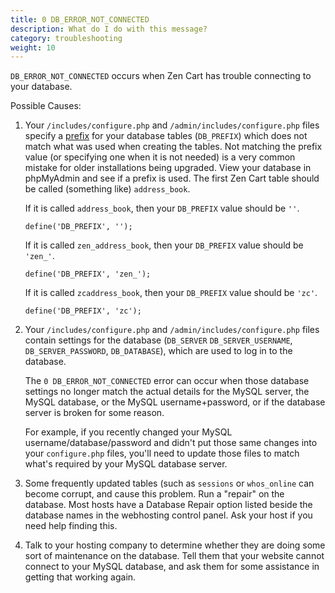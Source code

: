 ```yaml
---
title: 0 DB_ERROR_NOT_CONNECTED
description: What do I do with this message? 
category: troubleshooting
weight: 10
---
```


`DB_ERROR_NOT_CONNECTED` occurs when Zen Cart has trouble connecting to your database.

Possible Causes: 

1. Your `/includes/configure.php` and `/admin/includes/configure.php` files specify a [prefix](/user/first_steps/database/#what-are-prefixes) for your database tables (`DB_PREFIX`) which does not match what was used when creating the tables.  Not matching the prefix value (or specifying one when it is not needed) is a very common mistake for older installations being upgraded.  View your database in phpMyAdmin and see if a prefix is used.  The first Zen Cart table should be called (something like) `address_book`. 

   If it is called `address_book`, then your `DB_PREFIX` value should be `''`.

   `define('DB_PREFIX', '');`

   If it is called `zen_address_book`, then your `DB_PREFIX` value should be `'zen_'`. 

   `define('DB_PREFIX', 'zen_');`

   If it is called `zcaddress_book`, then your `DB_PREFIX` value should be `'zc'`. 

   `define('DB_PREFIX', 'zc');`

2. Your `/includes/configure.php` and `/admin/includes/configure.php` files contain settings for the database (`DB_SERVER`
`DB_SERVER_USERNAME`, `DB_SERVER_PASSWORD`, `DB_DATABASE`), which are used to log in to the database.

    The `0 DB_ERROR_NOT_CONNECTED` error can occur when those database settings no longer match the actual details for the MySQL server, the MySQL database, or the MySQL username+password, or if the database server is broken for some reason.

    For example, if you recently changed your MySQL username/database/password and didn't put those same changes into your `configure.php` files, you'll need to update those files to match what's required by your MySQL database server. 

3. Some frequently updated tables (such as `sessions` or `whos_online` 
can become corrupt, and cause this problem.  Run a "repair" on the database. Most hosts have a Database Repair option listed beside the database names in the webhosting control panel. Ask your host if you need help finding this.

4. Talk to your hosting company to determine whether they are doing some sort of maintenance on the database.  Tell them that your website cannot connect to your MySQL database, and ask them for some assistance in getting that working again.

